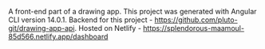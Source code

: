 A front-end part of a drawing app. This project was generated with Angular CLI version 14.0.1.
Backend for this project - https://github.com/pluto-git/drawing-app-api.
Hosted on Netlify - https://splendorous-maamoul-85d566.netlify.app/dashboard